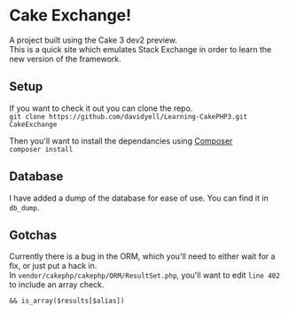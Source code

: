 # Cake Exchange!
A project built using the Cake 3 dev2 preview.  
This is a quick site which emulates Stack Exchange in order to learn the new version of the framework.

## Setup
If you want to check it out you can clone the repo.  
`git clone https://github.com/davidyell/Learning-CakePHP3.git CakeExchange`  

Then you'll want to install the dependancies using [Composer](https://getcomposer.org/)  
`composer install`

## Database
I have added a dump of the database for ease of use. You can find it in `db_dump`.

## Gotchas
Currently there is a bug in the ORM, which you'll need to either wait for a fix, or just put a hack in.  
In `vendor/cakephp/cakephp/ORM/ResultSet.php`, you'll want to edit `line 402` to include an array check.  

` && is_array($results[$alias]) `